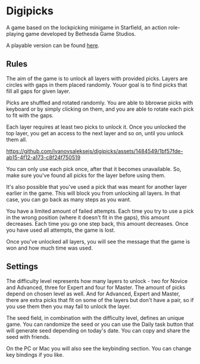 # Digipicks

A game based on the lockpicking minigame in Starfield, an action role-playing game developed by Bethesda Game Studios.

A playable version can be found [here](https://ivanovsaleksejs.github.io/digipicks).

## Rules

The aim of the game is to unlock all layers with provided picks. Layers are circles with gaps in them placed randomly. Youor goal is to find picks that fill all gaps for given layer.

Picks are shuffled and rotated randomly. You are able to bbrowse picks with keyboard or by simply clicking on them, and you are able to rotate each pick to fit with the gaps.

Each layer requires at least two picks to unlock it. Once you unlocked the top layer, you get an access to the next layer and so on, until you unlock them all.


https://github.com/ivanovsaleksejs/digipicks/assets/1484549/1bf57fde-ab15-4f12-a173-c8f24f750519


You can only use each pick once, after that it becomes unavailable. So, make sure you've found all picks for the layer before using them.

It's also possible that you've used a pick that was meant for another layer earlier in the game. This will block you from unlocking all layers. In that case, you can go back as many steps as you want.

You have a limited amount of failed attempts. Each time you try to use a pick in the wrong position (where it doesn't fit in the gaps), this amount decreases. Each time you go one step back, this amount decreases. Once you have used all attempts, the game is lost.

Once you've unlocked all layers, you will see the message that the game is won and how much time was used.

## Settings

The difficulty level represents how many layers to unlock - two for Novice and Advanced, three for Expert and four for Master. The amount of picks depend on chosen level as well. And for Advanced, Expert and Master, there are extra picks that fit on some of the layers but don't have a pair, so if you use them then you may fail to unlock the layer.

The seed field, in combination with the difficulty level, defines an unique game. You can randomize the seed or you can use the Daily task button that will generate seed depending on today's date. You can copy and share the seed with friends.

On the PC or Mac you will also see the keybinding section. You can change key bindings if you like.
